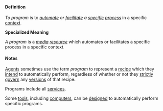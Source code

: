 #### Definition

*To program* is to *[automate](https://github.com/gcassel/Modular-Organization-Terminology/blob/master/terms/automate.md) or [facilitate](https://github.com/gcassel/Modular-Organization-Terminology/blob/master/terms/facilitate.md) a [specific](https://github.com/gcassel/Modular-Organization-Terminology/blob/master/terms/specific.md) [process](https://github.com/gcassel/Modular-Organization-Terminology/blob/master/terms/process.md)* in a specific [context](https://github.com/gcassel/Modular-Organization-Terminology/blob/master/terms/context.md).

**Specialized Meaning** 

*A program* is a *[media](https://github.com/gcassel/Modular-Organization-Terminology/blob/master/terms/media.md) [resource](https://github.com/gcassel/Modular-Organization-Terminology/blob/master/terms/resource.md)* which automates or facilitates a specific process in a specific context.

#### Notes

[Agents](https://github.com/gcassel/Modular-Organization-Terminology/blob/master/terms/agent.md) sometimes use the term *program* to represent a [recipe](https://github.com/gcassel/Modular-Organization-Terminology/blob/master/terms/recipe.md) which they [intend](https://github.com/gcassel/Modular-Organization-Terminology/blob/master/terms/intend.md) to automatically perform, regardless of whether or not they [strictly](https://github.com/gcassel/Modular-Organization-Terminology/blob/master/terms/strict.md) [govern](https://github.com/gcassel/Modular-Organization-Terminology/blob/master/terms/govern.md) any [versions](https://github.com/gcassel/Modular-Organization-Terminology/blob/master/terms/version.md) of that recipe.

Programs include all [services](https://github.com/gcassel/Modular-Organizing-Terminology/blob/master/terms/serve.md).

Some [tools](https://github.com/gcassel/Modular-Organization-Terminology/blob/master/terms/tool.md), including [computers](https://github.com/gcassel/Modular-Organization-Terminology/blob/master/terms/computer.md), can be [designed](https://github.com/gcassel/Modular-Organization-Terminology/blob/master/terms/design.md) to automatically perform specific programs.
 

